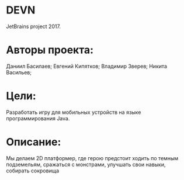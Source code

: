 # DEVN
JetBrains project 2017.
# Авторы проекта:
Даниил Басилаев;
Евгений Кипятков;
Владимир Зверев;
Никита Васильев;

# Цели:
  Разработать игру для мобильных устройств на языке программирования Java.
# Описание:
  Мы делаем 2D платформер, где герою предстоит ходить по темным подземельям, сражаться с монстрами, улучшать свои навыки, собирать сокровища 
  
